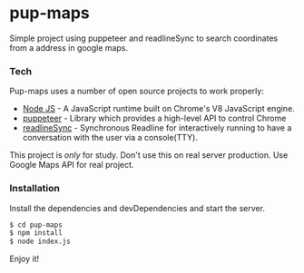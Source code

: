 # pup-maps

Simple project using puppeteer and readlineSync to search coordinates from a address in google maps. 
 
### Tech

Pup-maps uses a number of open source projects to work properly:

* [Node JS] - A JavaScript runtime built on Chrome's V8 JavaScript engine.
* [puppeteer] - Library which provides a high-level API to control Chrome
* [readlineSync] - Synchronous Readline for interactively running to have a conversation with the user via a console(TTY).

This project is *only* for study. Don't use this on real server production. Use Google Maps API for real project.

### Installation

Install the dependencies and devDependencies and start the server.

```sh
$ cd pup-maps
$ npm install
$ node index.js
```    
 
[//]: # (These are reference links used in the body of this note and get stripped out when the markdown processor does its job. There is no need to format nicely because it shouldn't be seen. Thanks SO - http://stackoverflow.com/questions/4823468/store-comments-in-markdown-syntax)

   [Node JS]: <https://nodejs.org/en/>
   [puppeteer]: <https://github.com/puppeteer/puppeteer>
   [readlineSync]: <https://www.npmjs.com/package/readline-sync>
 
 
 Enjoy it!

